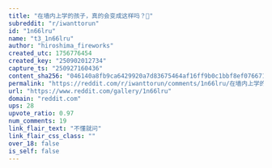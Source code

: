 ```yaml
---
title: "在墙内上学的孩子，真的会变成这样吗？🥹"
subreddit: "r/iwanttorun"
id: "1n66lru"
name: "t3_1n66lru"
author: "hiroshima_fireworks"
created_utc: 1756776454
created_key: "250902012734"
capture_ts: "250927160436"
content_sha256: "046140a8fb9ca6429920a7d83675464af16ff9b0c1bbf8ef076671f09b3265d4"
permalink: "https://reddit.com/r/iwanttorun/comments/1n66lru/在墙内上学的孩子真的会变成这样吗/"
url: "https://www.reddit.com/gallery/1n66lru"
domain: "reddit.com"
ups: 28
upvote_ratio: 0.97
num_comments: 19
link_flair_text: "不懂就问"
link_flair_css_class: ""
over_18: false
is_self: false
---
```


